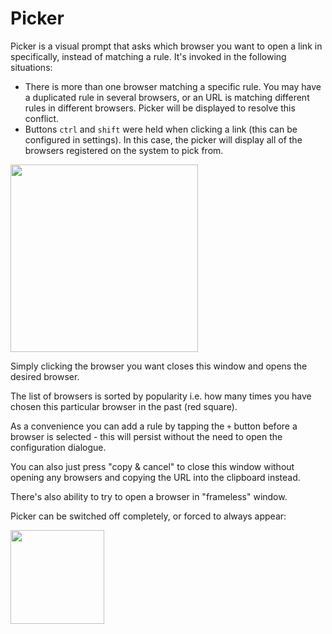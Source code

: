# Picker

Picker is a visual prompt that asks which browser you want to open a link in specifically, instead of matching a rule. It's invoked in the following situations:

- There is more than one browser matching a specific rule. You may have a duplicated rule in several browsers, or an URL is matching different rules in different browsers. Picker will be displayed to resolve this conflict.
- Buttons `ctrl` and `shift` were held when clicking a link (this can be configured in settings). In this case, the picker will display all of the browsers registered on the system to pick from.

<img height="300" src="picker.png"/>

Simply clicking the browser you want closes this window and opens the desired browser.

The list of browsers is sorted by popularity i.e. how many times you have chosen this particular browser in the past (red square).

As a convenience you can add a rule by tapping the `+` button before a browser is selected - this will persist without the need to open the configuration dialogue.

You can also just press "copy & cancel" to close this window without opening any browsers and copying the URL into the clipboard instead.

There's also ability to try to open a browser in "frameless" window.

Picker can be switched off completely, or forced to always appear:

<img height="150" src="picker-on.png"/>